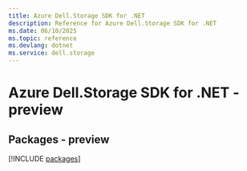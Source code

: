 ```yaml
---
title: Azure Dell.Storage SDK for .NET
description: Reference for Azure Dell.Storage SDK for .NET
ms.date: 06/10/2025
ms.topic: reference
ms.devlang: dotnet
ms.service: dell.storage
---
```

# Azure Dell.Storage SDK for .NET - preview
## Packages - preview
[!INCLUDE [packages](dell.storage-index.md)]